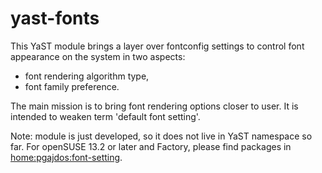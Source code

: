 yast-fonts
==========

This YaST module brings a layer over fontconfig settings to control
font appearance on the system in two aspects: 
* font rendering algorithm type,
* font family preference.

The main mission is to bring font rendering options closer 
to user. It is intended to weaken term 'default font setting'.

Note: module is just developed, so it does not live in YaST 
namespace so far. For openSUSE 13.2 or later and Factory, please 
find packages in [home:pgajdos:font-setting](http://software.opensuse.org/package/yast2-fonts?search_term=yast2-fonts).


